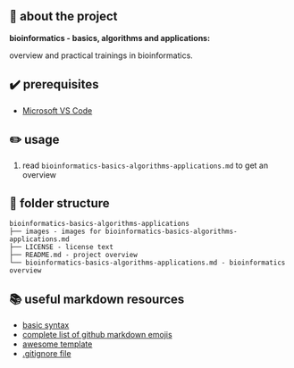 ## :newspaper: about the project ##

**bioinformatics - basics, algorithms and applications:**

overview and practical trainings in bioinformatics.

## :heavy_check_mark: prerequisites ##

* [Microsoft VS Code](https://code.visualstudio.com/download)

## :pencil2: usage

1. read <code>bioinformatics-basics-algorithms-applications.md</code> to get an overview

## :file_folder: folder structure ##

    bioinformatics-basics-algorithms-applications
    ├── images - images for bioinformatics-basics-algorithms-applications.md
    ├── LICENSE - license text
    ├── README.md - project overview
    └── bioinformatics-basics-algorithms-applications.md - bioinformatics overview

## :books: useful markdown resources ##

* [basic syntax](https://www.markdownguide.org/basic-syntax/)
* [complete list of github markdown emojis](https://dev.to/nikolab/complete-list-of-github-markdown-emoji-markup-5aia)
* [awesome template](https://github.com/ma-shamshiri/Human-Activity-Recognition/blob/main/README.md)
* [.gitignore file](https://git-scm.com/docs/gitignore)
